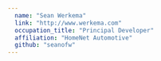 ```yaml
---
  name: "Sean Werkema"
  link: "http://www.werkema.com"
  occupation_title: "Principal Developer"
  affiliation: "HomeNet Automotive"
  github: "seanofw"
---
```

